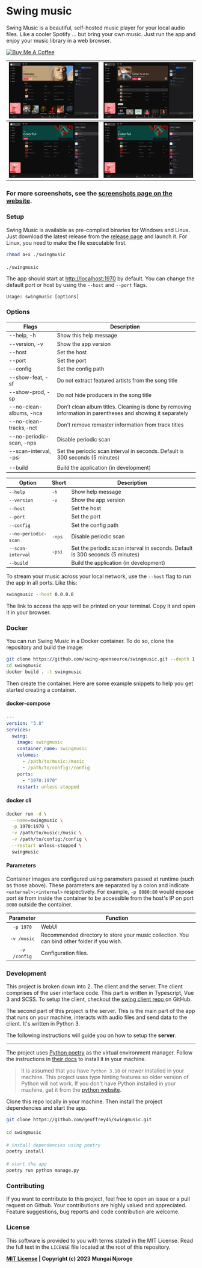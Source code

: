 # Swing music

Swing Music is a beautiful, self-hosted music player for your local audio files. Like a cooler Spotify ... but bring
your own music. Just run the app and
enjoy your music library in a web browser.

<a href="https://www.buymeacoffee.com/mungai/membership" target="_blank"><img src="https://cdn.buymeacoffee.com/buttons/v2/default-yellow.png" alt="Buy Me A Coffee" style="height: 60px !important;width: 217px !important;" ></a>

| ![SWING MUSIC PLAYER BANNER IMAGE](screenshots/readme-artist.webp)   | ![SWING MUSIC PLAYER BANNER IMAGE](screenshots/readme-album.webp)    |
|----------------------------------------------------------------------|----------------------------------------------------------------------|
| ![SWING MUSIC PLAYER BANNER IMAGE](screenshots/readme-playlist.webp) | ![SWING MUSIC PLAYER BANNER IMAGE](screenshots/readme-playlist.webp) |

### For more screenshots, see the [screenshots page on the website](https://swingmusic.vercel.app/screenshots.html).


### Setup

Swing Music is available as pre-compiled binaries for Windows and Linux. Just download the latest release from
the [release page](https://github.com/geoffrey45/swingmusic/releases) and launch it.
For Linux, you need to make the file executable first.

```bash
chmod a+x ./swingmusic

./swingmusic
```

The app should start at <http://localhost:1970> by default. You can change the default port or host by using
the `--host` and `--port` flags.

```
Usage: swingmusic [options]
```

### Options

| Flags                    | Description                                                                                                        |
|--------------------------|--------------------------------------------------------------------------------------------------------------------|
| --help, -h               | Show this help message                                                                                             |
| --version, -v            | Show the app version                                                                                               |
| --host                   | Set the host                                                                                                       |
| --port                   | Set the port                                                                                                       |
| --config                 | Set the config path                                                                                                |
| --show-feat, -sf         | Do not extract featured artists from the song  title                                                               |
| --show-prod, -sp         | Do not hide producers in the song title                                                                            |
| --no-clean-albums,  -nca | Don't clean album titles. Cleaning is done by     removing information in parentheses and    showing it separately |
| --no-clean-tracks,-nct   | Don't remove remaster information from track   titles                                                              |
| --no-periodic-scan, -nps | Disable periodic scan                                                                                              |
| --scan-interval,    -psi | Set the periodic scan interval in seconds.       Default is 300 seconds (5 minutes)                                |
|                          |                                                                                                                    |
| --build                  | Build the application (in development)                                                                             |


| Option                   | Short | Description                                           |
|--------------------------|-------|-------------------------------------------------------|
| `--help`         | `-h`  | Show help message                               |
| `--version`        | `-v`  | Show the app version                                 |
| `--host`                 |       | Set the host                                          |
| `--port`                 |       | Set the port                                          |
| `--config`               |       | Set the config path                                  |
| `--no-periodic-scan`| `-nps` | Disable periodic scan                            |
| `--scan-interval`   | `-psi` | Set the periodic scan interval in seconds. Default is 300 seconds (5 minutes) |
| `--build`                |       | Build the application (in development)               |


To stream your music across your local network, use the `--host` flag to run the app in all ports. Like this:

```sh
swingmusic --host 0.0.0.0
```

The link to access the app will be printed on your terminal. Copy it and open it in your browser.

### Docker

You can run Swing Music in a Docker container. To do so, clone the repository and build the image:

```bash
git clone https://github.com/swing-opensource/swingmusic.git --depth 1
cd swingmusic
docker build . -t swingmusic
```

Then create the container. Here are some example snippets to help you get started creating a container.

#### docker-compose

```yaml
---
version: "3.8"
services:
  swing:
    image: swingmusic
    container_name: swingmusic
    volumes:
      - /path/to/music:/music
      - /path/to/config:/config
    ports:
      - "1970:1970"
    restart: unless-stopped
```

#### docker cli

```bash
docker run -d \
  --name=swingmusic \
  -p 1970:1970 \
  -v /path/to/music:/music \
  -v /path/to/config:/config \
  --restart unless-stopped \
  swingmusic
```

#### Parameters

Container images are configured using parameters passed at runtime (such as those above). These parameters are separated
by a colon and indicate `<external>:<internal>` respectively. For example, `-p 8080:80` would expose port `80` from
inside the container to be accessible from the host's IP on port `8080` outside the container.

|  Parameter   | Function                                                                                     |
|:------------:|----------------------------------------------------------------------------------------------|
|  `-p 1970`   | WebUI                                                                                        |
| `-v /music`  | Recommended directory to store your music collection. You can bind other folder if you wish. |
| `-v /config` | Configuration files.                                                                         |

### Development

This project is broken down into 2. The client and the server. The client comprises of the user interface code. This
part is written in Typescript, Vue 3 and SCSS. To setup the client, checkout
the [swing client repo ](https://github.com/geoffrey45/swing-client) on GitHub.

The second part of this project is the server. This is the main part of the app that runs on your machine, interacts
with audio files and send data to the client. It's written in Python 3.

The following instructions will guide you on how to setup the **server**.

---

The project uses [Python poetry](https://python-poetry.org) as the virtual environment manager. Follow the instructions
in [their docs](https://python-poetry.org/docs/) to install it in your machine.

> It is assumed that you have `Python 3.10` or newer installed in your machine. This project uses type hinting features
> so older version of Python will not work. If you don't have Python installed in your machine, get it from
> the [python website](https://www.python.org/downloads/).

Clone this repo locally in your machine. Then install the project dependencies and start the app.

```sh
git clone https://github.com/geoffrey45/swingmusic.git

cd swingmusic

# install dependencies using poetry
poetry install

# start the app
poetry run python manage.py
```

### Contributing

If you want to contribute to this project, feel free to open an issue or a pull request on Github. Your contributions
are highly valued and appreciated. Feature suggestions, bug reports and code contribution are welcome.

### License

This software is provided to you with terms stated in the MIT License. Read the full text in the `LICENSE` file located
at the root of this repository.

**[MIT License](https://opensource.org/licenses/MIT) | Copyright (c) 2023 Mungai Njoroge**
